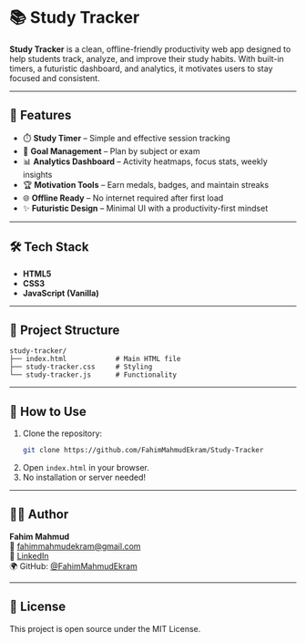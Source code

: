 
# 📚 Study Tracker

**Study Tracker** is a clean, offline-friendly productivity web app designed to help students track, analyze, and improve their study habits. With built-in timers, a futuristic dashboard, and analytics, it motivates users to stay focused and consistent.

---

## 🚀 Features

- ⏱️ **Study Timer** – Simple and effective session tracking  
- 🧠 **Goal Management** – Plan by subject or exam  
- 📊 **Analytics Dashboard** – Activity heatmaps, focus stats, weekly insights  
- 🏆 **Motivation Tools** – Earn medals, badges, and maintain streaks  
- 🌐 **Offline Ready** – No internet required after first load  
- ✨ **Futuristic Design** – Minimal UI with a productivity-first mindset  

---

## 🛠️ Tech Stack

- **HTML5**
- **CSS3**
- **JavaScript (Vanilla)**

---

## 📁 Project Structure

```
study-tracker/
├── index.html            # Main HTML file
├── study-tracker.css     # Styling
└── study-tracker.js      # Functionality
```

---

## 📌 How to Use

1. Clone the repository:
   ```bash
   git clone https://github.com/FahimMahmudEkram/Study-Tracker
   ```
2. Open `index.html` in your browser.
3. No installation or server needed!

---

## 🙋‍♂️ Author

**Fahim Mahmud**  
📧 fahimmahmudekram@gmail.com  
🔗 [LinkedIn](https://www.linkedin.com/in/fahim--mahmud/)  
🌍 GitHub: [@FahimMahmudEkram](https://github.com/FahimMahmudEkram)

---

## 📄 License

This project is open source under the MIT License.
